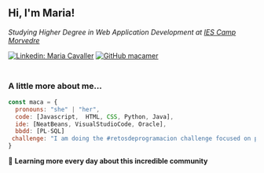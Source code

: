# <h2> Hi, I'm Maria! </h2>
<!-- <img align='right' src="https://media.giphy.com/media/ieyl9zmCjO4b4t6qoY/giphy.gif" width="230"> -->
<p><em> Studying Higher Degree in Web Application Development at <a href="https://portal.edu.gva.es/iescamp/"> IES Camp Morvedre</a></em></p>

[![Linkedin: Maria Cavaller](https://img.shields.io/badge/-maria-blue?style=flat-square&logo=Linkedin&logoColor=white&link=https://www.linkedin.com/in/maria-cavaller-mercadal/)](https://www.linkedin.com/in/maria-cavaller-mercadal-a36435172/)
[![GitHub macamer](https://img.shields.io/github/followers/macamer?label=follow&style=social)](https://github.com/macamer)


### </br>A little more about me...  

```javascript
const maca = {
  pronouns: "she" | "her",
  code: [Javascript,  HTML, CSS, Python, Java],
  ide: [NeatBeans, VisualStudioCode, Oracle],
  bbdd: [PL-SQL]  
 challenge: "I am doing the #retosdeprogramacion challenge focused on python"
}

```

🫶 <b>Learning more every day about this incredible community</b>


